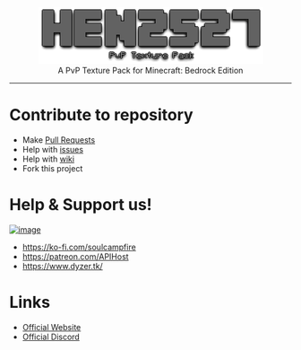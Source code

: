 <p align=center><a href="github.com/xXhen2527Xx/PvP-TP/releases/latest/"><img src="title.png"></img></a><br>A PvP Texture Pack for Minecraft: Bedrock Edition<p>
<hr>

<h1 id="contribute">Contribute to repository</h1>

- Make [Pull Requests](https://github.com/xXhen2527Xx/PvP-TP/pulls)
- Help with [issues](https://github.com/xXhen2527Xx/PvP-TP/issues)
- Help with [wiki](https://github.com/xXhen2527Xx/PvP-TP/wiki)
- Fork this project

<h1 id="support">Help & Support us!</h1>

[![image](https://user-images.githubusercontent.com/85981610/140245939-8e0056c5-ee4d-49de-b1aa-550077bf7413.png)](https://github.com/xXhen2527Xx/PvP-TP/)
- https://ko-fi.com/soulcampfire
- https://patreon.com/APIHost
- https://www.dyzer.tk/

<h1 id="links">Links</h1>

- [Official Website](https://www.dyzer.tk/)
- [Official Discord](https://www.dyzer.tk/go/discord)
